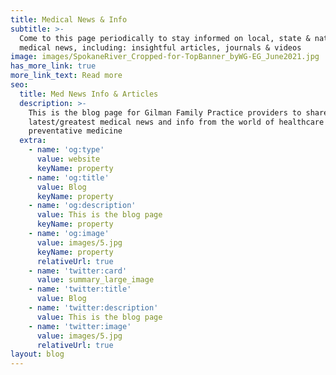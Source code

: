 ```yaml
---
title: Medical News & Info
subtitle: >-
  Come to this page periodically to stay informed on local, state & national
  medical news, including: insightful articles, journals & videos
image: images/SpokaneRiver_Cropped-for-TopBanner_byWG-EG_June2021.jpg
has_more_link: true
more_link_text: Read more
seo:
  title: Med News Info & Articles
  description: >-
    This is the blog page for Gilman Family Practice providers to share
    latest/greatest medical news and info from the world of healthcare &
    preventative medicine 
  extra:
    - name: 'og:type'
      value: website
      keyName: property
    - name: 'og:title'
      value: Blog
      keyName: property
    - name: 'og:description'
      value: This is the blog page
      keyName: property
    - name: 'og:image'
      value: images/5.jpg
      keyName: property
      relativeUrl: true
    - name: 'twitter:card'
      value: summary_large_image
    - name: 'twitter:title'
      value: Blog
    - name: 'twitter:description'
      value: This is the blog page
    - name: 'twitter:image'
      value: images/5.jpg
      relativeUrl: true
layout: blog
---
```

